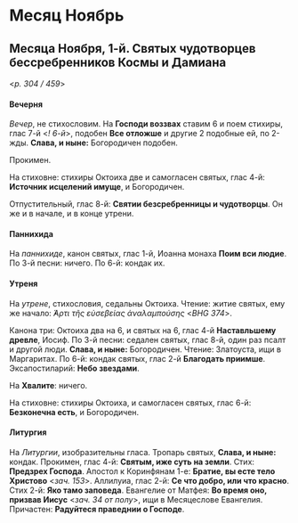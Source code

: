 
# Месяц Ноябрь

## Месяца Ноября, 1-й. Святых чудотворцев бессребренников Космы и Дамиана  

<*p. 304 / 459*>

#### Вечерня

*Вечер*, не стихословим. На **Господи воззвах** ставим 6 и поем стихиры, глас 7-й <*! 6-й*>, 
подобен **Все отложше** и другие 2 подобные ей, по 2-жды. **Слава, и ныне:** Богородичен подобен. 

Прокимен. 

На стиховне: стихиры Октоиха две и самогласен святых, глас 4-й: **Источник исцелений имуще**, 
и Богородичен.

Отпустительный, глас 8-й: **Святии безсребренницы и чудотворцы**. 
Он же и в начале, и в конце утрени. 

#### Паннихида

На *паннихиде*, канон святых, глас 1-й, Иоанна монаха **Поим вси людие**. 
По 3-й песни: ничего. 
По 6-й: кондак их. 

#### Утреня

На *утрене*, стихословия, седальны Октоиха. Чтение: житие святых, ему же начало: 
*̓́Αρτι τῆς εὐσεβείας ἀναλαμπούσης* <*BHG 374*>. 

Канона три: Октоиха два на 6, и святых на 6, глас 4-й **Наставльшему древле**, Иосиф. 
По 3-й песни: седален святых, глас 8-й, один раз псалт и другой люди. **Слава, и ныне:** Богородичен. 
Чтение: Златоуста, ищи в Маргаритах. 
По 6-й: кондак святых, глас 2-й **Благодать приимше**. 
Эксапостиларий: **Небо звездами**. 

На **Хвалите**: ничего. 

На стиховне: стихиры Октоиха, и самогласен святых, глас 6-й: **Безконечна есть**, и Богородичен.  

#### Литургия

На *Литургии*, изобразительны гласа. Тропарь святых, **Слава, и ныне:** кондак. 
Прокимен, глас 4-й: **Святым, иже суть на земли**. Стих: **Предзрех Господа**. 
Апостол к Коринфянам 1-е: **Братие, вы есте тело Христово** <*зач. 153*>. 
Аллилуиа, глас 2-й: **Се что добро, или что красно**. Стих 2-й: **Яко тамо заповеда**. 
Евангелие от Матфея: **Во время оно, призвав Иисус** <*зач. 34 от полу*>, ищи в Месяцеслове Евангелия.
Причастен: **Радуйтеся праведнии о Господе**. 
